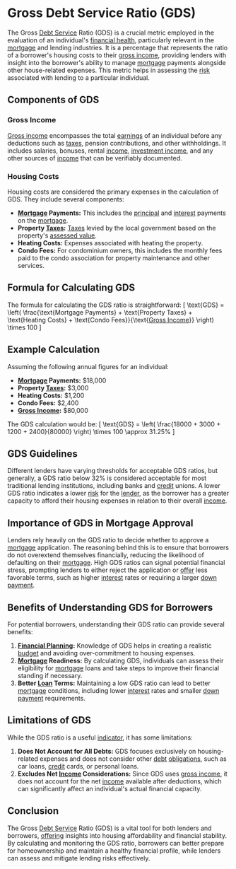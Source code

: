 # Gross Debt Service Ratio (GDS)

The Gross [Debt Service](../d/debt_service.md) Ratio (GDS) is a crucial metric employed in the evaluation of an individual's [financial health](../f/financial_health.md), particularly relevant in the [mortgage](../m/mortgage.md) and lending industries. It is a percentage that represents the ratio of a borrower's housing costs to their [gross income](../g/gross_income.md), providing lenders with insight into the borrower's ability to manage [mortgage](../m/mortgage.md) payments alongside other house-related expenses. This metric helps in assessing the [risk](../r/risk.md) associated with lending to a particular individual.

## Components of GDS

### Gross Income
[Gross income](../g/gross_income.md) encompasses the total [earnings](../e/earnings.md) of an individual before any deductions such as [taxes](../t/taxes.md), pension contributions, and other withholdings. It includes salaries, bonuses, rental [income](../i/income.md), [investment income](../i/investment_income.md), and any other sources of [income](../i/income.md) that can be verifiably documented.

### Housing Costs
Housing costs are considered the primary expenses in the calculation of GDS. They include several components:
- **[Mortgage](../m/mortgage.md) Payments:** This includes the [principal](../p/principal.md) and [interest](../i/interest.md) payments on the [mortgage](../m/mortgage.md).
- **Property [Taxes](../t/taxes.md):** [Taxes](../t/taxes.md) levied by the local government based on the property's [assessed value](../a/assessed_value.md).
- **Heating Costs:** Expenses associated with heating the property.
- **Condo Fees:** For condominium owners, this includes the monthly fees paid to the condo association for property maintenance and other services.

## Formula for Calculating GDS
The formula for calculating the GDS ratio is straightforward:
\[ \text{GDS} = \left( \frac{\text{Mortgage Payments} + \text{Property Taxes} + \text{Heating Costs} + \text{Condo Fees}}{\text{[Gross Income](../g/gross_income.md)}} \right) \times 100 \]

## Example Calculation
Assuming the following annual figures for an individual:
- **[Mortgage](../m/mortgage.md) Payments:** $18,000
- **Property [Taxes](../t/taxes.md):** $3,000
- **Heating Costs:** $1,200
- **Condo Fees:** $2,400
- **[Gross Income](../g/gross_income.md):** $80,000

The GDS calculation would be:
\[ \text{GDS} = \left( \frac{18000 + 3000 + 1200 + 2400}{80000} \right) \times 100 \approx 31.25\% \]

## GDS Guidelines
Different lenders have varying thresholds for acceptable GDS ratios, but generally, a GDS ratio below 32% is considered acceptable for most traditional lending institutions, including banks and [credit](../c/credit.md) unions. A lower GDS ratio indicates a lower [risk](../r/risk.md) for the [lender](../l/lender.md), as the borrower has a greater capacity to afford their housing expenses in relation to their overall [income](../i/income.md).

## Importance of GDS in Mortgage Approval
Lenders rely heavily on the GDS ratio to decide whether to approve a [mortgage](../m/mortgage.md) application. The reasoning behind this is to ensure that borrowers do not overextend themselves financially, reducing the likelihood of defaulting on their [mortgage](../m/mortgage.md). High GDS ratios can signal potential financial stress, prompting lenders to either reject the application or [offer](../o/offer.md) less favorable terms, such as higher [interest](../i/interest.md) rates or requiring a larger [down payment](../d/down_payment.md).

## Benefits of Understanding GDS for Borrowers
For potential borrowers, understanding their GDS ratio can provide several benefits:
1. **[Financial Planning](../f/financial_planning.md):** Knowledge of GDS helps in creating a realistic [budget](../b/budget.md) and avoiding over-commitment to housing expenses.
2. **[Mortgage](../m/mortgage.md) Readiness:** By calculating GDS, individuals can assess their eligibility for [mortgage](../m/mortgage.md) loans and take steps to improve their financial standing if necessary.
3. **Better [Loan](../l/loan.md) Terms:** Maintaining a low GDS ratio can lead to better [mortgage](../m/mortgage.md) conditions, including lower [interest](../i/interest.md) rates and smaller [down payment](../d/down_payment.md) requirements.

## Limitations of GDS
While the GDS ratio is a useful [indicator](../i/indicator.md), it has some limitations:
1. **Does Not Account for All Debts:** GDS focuses exclusively on housing-related expenses and does not consider other [debt](../d/debt.md) [obligations](../o/obligation.md), such as car loans, [credit](../c/credit.md) cards, or personal loans.
2. **Excludes Net [Income](../i/income.md) Considerations:** Since GDS uses [gross income](../g/gross_income.md), it does not account for the net [income](../i/income.md) available after deductions, which can significantly affect an individual's actual financial capacity.

## Conclusion
The Gross [Debt Service](../d/debt_service.md) Ratio (GDS) is a vital tool for both lenders and borrowers, [offering](../o/offering.md) insights into housing affordability and financial stability. By calculating and monitoring the GDS ratio, borrowers can better prepare for homeownership and maintain a healthy financial profile, while lenders can assess and mitigate lending risks effectively.


